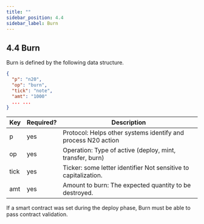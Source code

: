 ```yaml
---
title: ""
sidebar_position: 4.4
sidebar_label: Burn
---
```


## 4.4 Burn
Burn is defined by the following data structure.

```json
{ 
  "p": "n20",
  "op": "burn",
  "tick": "note",
  "amt": "1000"
  ... ...
}
```

| Key | Required? | Description |
| :--- | :--- | --- |
| p | yes | Protocol: Helps other systems identify and process N20 action |
| op | yes | Operation: Type of active (deploy, mint, transfer, burn)  |
| tick | yes | Ticker: some letter identifier Not sensitive to capitalization. |
| amt | yes | Amount to burn: The expected quantity to be destroyed. |


If a smart contract was set during the deploy phase, Burn must be able to pass contract validation.
